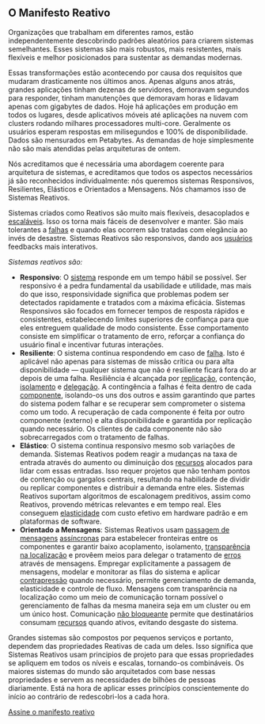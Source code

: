 O Manifesto Reativo
----------------------

Organizações que trabalham em diferentes ramos, estão independentemente descobrindo padrões aleatórios para criarem sistemas semelhantes. Esses sistemas são mais robustos, mais resistentes, mais flexíveis e melhor posicionados para sustentar as demandas modernas.

Essas transformações estão acontecendo por causa dos requisitos que mudaram drasticamente nos últimos anos. Apenas alguns anos atrás, grandes aplicações tinham dezenas de servidores, demoravam segundos para responder, tinham manutenções que demoravam horas e lidavam apenas com gigabytes de dados. Hoje há aplicações em produção em todos os lugares, desde aplicativos móveis até aplicações na nuvem com clusters rodando milhares processadores multi-core. Geralmente os usuários esperam respostas em milisegundos e 100% de disponibilidade. Dados são mensurados em Petabytes. As demandas de hoje simplesmente não são mais atendidas pelas arquiteturas de ontem.

Nós acreditamos que é necessária uma abordagem coerente para arquitetura de sistemas, e acreditamos que todos os aspectos necessários já são reconhecidos individualmente: nós queremos sistemas Responsivos, Resilientes, Elásticos e Orientados a Mensagens. Nós chamamos isso de Sistemas Reativos.

Sistemas criados como Reativos são muito mais flexíveis, desacoplados e [escaláveis](/glossary#Scalability). Isso os torna mais fáceis de desenvolver e manter. São mais tolerantes a [falhas](/glossary#Failure) e quando elas ocorrem são tratadas com elegância ao invés de desastre. Sistemas Reativos são responsivos, dando aos [usuários](/glossary#User) feedbacks mais interativos. 

*Sistemas reativos são:*

* <a name="Responsive"></a>**Responsivo**: O [sistema](/glossary#System) responde em um tempo hábil se possível. Ser responsivo é a pedra fundamental da usabilidade e utilidade, mas mais do que isso, responsividade significa que problemas podem ser detectados rapidamente e tratados com a máxima eficácia. Sistemas Responsivos são focados em fornecer tempos de resposta rápidos e consistentes, estabelecendo limites superiores de confiança para que eles entreguem qualidade de modo consistente. Esse comportamento consiste em simplificar o tratamento de erro, reforçar a confiança do usuário final e incentivar futuras interações.
* <a name="Resilient"></a>**Resiliente**: O sistema continua respondendo em caso de [falha](/glossary#Failure). Isto é aplicável não apenas para sistemas de missão crítica ou para alta disponibilidade — qualquer sistema que não é resiliente ficará fora do ar depois de uma falha. Resiliência é alcançada por [replicação](/glossary#Replication), contenção, [isolamento](/glossary#Isolation) e [delegação](/glossary#Delegation). A contingência a falhas é feita dentro de cada [componente](/glossary#Component), isolando-os uns dos outros e assim garantindo que partes do sistema podem falhar e se recuperar sem comprometer o sistema como um todo. A recuperação de cada componente é feita por outro componente (externo) e alta disponibilidade e garantida por replicação quando necessário. Os clientes de cada componente não são sobrecarregados com o tratamento de falhas.
* <a name="Elastic"></a>**Elástico**: O sistema continua responsivo mesmo sob variações de demanda. Sistemas Reativos podem reagir a mudanças na taxa de entrada através do aumento ou diminuição dos [recursos](/glossary#Resource) alocados para lidar com essas entradas. Isso requer projetos que não tenham pontos de contenção ou gargalos centrais, resultando na habilidade de dividir ou replicar componentes e distribuir a demanda entre eles. Sistemas Reativos suportam algoritmos de escalonagem preditivos, assim como Reativos, provendo métricas relevantes e em tempo real. Eles conseguem [elasticidade](/glossary#Elasticity) com custo efetivo em hardware padrão e em plataformas de software.
* <a name="Message-Driven"></a>**Orientado a Mensagens**: Sistemas Reativos usam [passagem de mensagens](/glossary#Message-Driven) [assíncronas](/glossary#Asynchronous) para estabelecer fronteiras entre os componentes e garantir baixo acoplamento, isolamento, [transparência na localização](/glossary#Location-Transparency) e provêem meios para delegar o tratamento de [erros](/glossary#Failure) através de mensagens. Empregar explicitamente a passagem de mensagens, modelar e monitorar as filas do sistema e aplicar [contrapressão](/glossary#Back-Pressure) quando necessário, permite gerenciamento de demanda, elasticidade e controle de fluxo. Mensagens com transparência na localização como um meio de comunicação tornam possível o gerenciamento de falhas da mesma maneira seja em um cluster ou em um único host. Comunicação [não bloqueante](/glossary#Non-Blocking) permite que destinatários consumam [recursos](/glossary#Resource) quando ativos, evitando desgaste do sistema.

Grandes sistemas são compostos por pequenos serviços e portanto, dependem das propriedades Reativas de cada um deles. Isso significa que Sistemas Reativos usam principios de projeto para que essas propriedades se apliquem em todos os níveis e escalas, tornando-os combináveis. Os maiores sistemas do mundo são arquitetados com base nessas propriedades e servem as necessidades de bilhões de pessoas diariamente. Está na hora de aplicar esses princípios conscientemente do início ao contrário de redescobri-los a cada hora.

[Assine o manifesto reativo](http://www.reactivemanifesto.org/pt-BR#sign-button)
